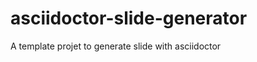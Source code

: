 asciidoctor-slide-generator
===========================

A template projet to generate slide with asciidoctor

